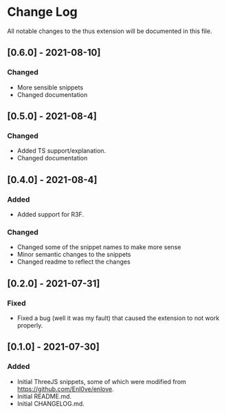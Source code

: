 # Change Log

All notable changes to the thus extension will be documented in this file.
## [0.6.0] - 2021-08-10]
### Changed
- More sensible snippets 
- Changed documentation

## [0.5.0] - 2021-08-4]
### Changed
- Added TS support/explanation.
- Changed documentation

## [0.4.0] - 2021-08-4]
### Added
- Added support for R3F.
### Changed
- Changed some of the snippet names to make more sense
- Minor semantic changes to the snippets
- Changed readme to reflect the changes
## [0.2.0] - 2021-07-31]
### Fixed
- Fixed a bug (well it was my fault) that caused the extension to not work properly.
## [0.1.0] - 2021-07-30]
### Added
- Initial ThreeJS snippets, some of which were modified from https://github.com/Enl0ve/enlove.
- Initial README.md.
- Initial CHANGELOG.md.
